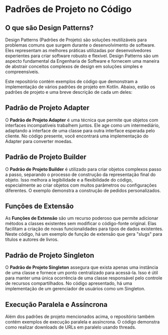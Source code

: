 # Padrões de Projeto no Código

## O que são Design Patterns?
Design Patterns (Padrões de Projeto) são soluções reutilizáveis para problemas comuns que surgem durante o desenvolvimento de software. Eles representam as melhores práticas utilizadas por desenvolvedores experientes para criar software robusto e flexível. Design Patterns são um aspecto fundamental da Engenharia de Software e fornecem uma maneira de abstrair conceitos complexos de design em soluções simples e compreensíveis.

Este repositório contém exemplos de código que demonstram a implementação de vários padrões de projeto em Kotlin. Abaixo, estão os padrões de projeto e uma breve descrição de cada um deles:

## Padrão de Projeto Adapter

O **Padrão de Projeto Adapter** é uma técnica que permite que objetos com interfaces incompatíveis trabalhem juntos. Ele age como um intermediário, adaptando a interface de uma classe para outra interface esperada pelo cliente. No código presente, você encontrará uma implementação do Adapter para converter moedas.

## Padrão de Projeto Builder

O **Padrão de Projeto Builder** é utilizado para criar objetos complexos passo a passo, separando o processo de construção da representação final do objeto. Isso melhora a legibilidade e a flexibilidade do código, especialmente ao criar objetos com muitos parâmetros ou configurações diferentes. O exemplo demonstra a construção de pedidos personalizados.

## Funções de Extensão

As **Funções de Extensão** são um recurso poderoso que permite adicionar métodos a classes existentes sem modificar o código-fonte original. Elas facilitam a criação de novas funcionalidades para tipos de dados existentes. Neste código, há um exemplo de função de extensão que gera "slugs" para títulos e autores de livros.

## Padrão de Projeto Singleton

O **Padrão de Projeto Singleton** assegura que exista apenas uma instância de uma classe e fornece um ponto centralizado para acessá-la. Isso é útil para manter uma única ocorrência de uma classe responsável pelo controle de recursos compartilhados. No código apresentado, há uma implementação de um gerenciador de usuários como um Singleton.

## Execução Paralela e Assíncrona

Além dos padrões de projeto mencionados acima, o repositório também contém exemplos de execução paralela e assíncrona. O código demonstra como realizar downloads de URLs em paralelo usando threads.
